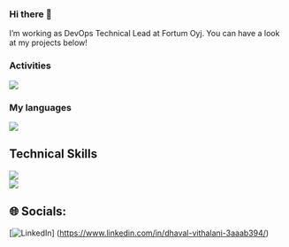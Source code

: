 ### Hi there 👋
I’m working as DevOps Technical Lead at Fortum Oyj. You can have a look at my projects below!

### Activities
![](https://github-readme-stats-sigma-five.vercel.app/api?username=dhaval-vithalani&theme=dark&hide_border=false&include_all_commits=false&count_private=true)<br/>

### My languages
![](https://github-readme-stats-sigma-five.vercel.app/api/top-langs/?username=dhaval-vithalani&theme=dark&hide_border=false&include_all_commits=false&count_private=true&layout=compact)

## Technical Skills
![](https://skillicons.dev/icons?i=aws,azure,gcp,docker,kubernetes,jenkins,github,mongodb)<br/>
![](https://skillicons.dev/icons?i=html,git,mysql,vim,ansible,bash,vscode,githubactions)<br/>

## 🌐 Socials:
[![LinkedIn](https://img.shields.io/badge/LinkedIn-%230077B5.svg?logo=linkedin&logoColor=white)] (https://www.linkedin.com/in/dhaval-vithalani-3aaab394/)

